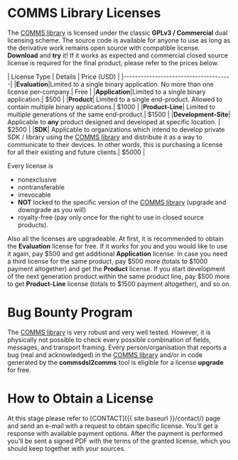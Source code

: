 # **COMMS** Library Licenses
The [COMMS library](https://github.com/arobenko/comms_champion#comms-library) is licensed under
the classic **GPLv3 / Commercial** dual licensing scheme. The
source code is available for anyone to use as long as the derivative work
remains open source with compatible license. **Download** and **try** it! 
If it works as expected and commercial closed source license is required for the final
product, please refer to the prices below. 

| License Type | Details | Price (USD) |
|--------------------------------------|
|**Evaluation**|Limited to a single binary application. No more than one license per-company.| Free |
|**Application**|Limited to a single binary application.| $500 |
|**Product**| Limited to a single end-product. Allowed to contain multiple binary applications.| $1000 |
|**Product-Line**| Limited to multiple generations of the same end-product.| $1500 |
|**Development-Site**| Applicable to **any** product designed and developed at specific location. | $2500 |
|**SDK**| Applicable to organizations which intend to develop private SDK / library using the [COMMS library](https://github.com/arobenko/comms_champion#comms-library) and distribute it as a way to communicate to their devices. In other words, this is purchasing a license for all their existing and future clients.| $5000 |

Every license is 
- nonexclusive
- nontransferable
- irrevocable 
- **NOT** locked to the specific version of the 
[COMMS library](https://github.com/arobenko/comms_champion#comms-library)
(upgrade and downgrade as you will)
- royalty-free (pay only once for the right to use in closed source 
products).

Also all the licenses are upgradeable. At first, it is recommended to obtain
the **Evaluation** license for free. If it works for you and you would like to use it
again, pay $500 and get additional **Application** license. In case you need
a third license for the same product, pay $500 more (totals to $1000 payment altogether) and
get the **Product** license. If you start development of the next generation 
product within the same product line, pay $500 more to get **Product-Line** 
license (totals to $1500 payment altogether), and so on.

# Bug Bounty Program
The [COMMS library](https://github.com/arobenko/comms_champion#comms-library) 
is very robust and very well tested. However, it is physically not possible to 
check every possible combination of fields, messages, and transport framing.
Every person/organisation that reports a bug (real and acknowledged) in the 
[COMMS library](https://github.com/arobenko/comms_champion#comms-library) 
and/or in code generated by the **commsdsl2comms** tool is eligible for
a license **upgrade** for free.

# How to Obtain a License
At this stage please refer to [CONTACT]({{ site.baseurl }}/contact/) page and send an e-mail
with a request to obtain specific license. You'll get a response with
available payment options. After the payment is performed you'll be sent
a signed PDF with the terms of the granted license, which you should keep together
with your sources.
